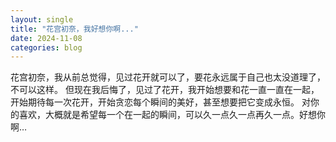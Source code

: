 ```yaml
---
layout: single
title: "花宫初奈，我好想你啊..."
date: 2024-11-08
categories: blog
---
```


花宫初奈，我从前总觉得，见过花开就可以了，要花永远属于自己也太没道理了，不可以这样。
但现在我后悔了，见过了花开，我开始想要和花一直一直在一起，开始期待每一次花开，开始贪恋每个瞬间的美好，甚至想要把它变成永恒。
对你的喜欢，大概就是希望每一个在一起的瞬间，可以久一点久一点再久一点。好想你啊…
